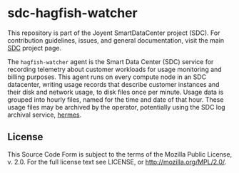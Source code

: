 <!--
    This Source Code Form is subject to the terms of the Mozilla Public
    License, v. 2.0. If a copy of the MPL was not distributed with this
    file, You can obtain one at http://mozilla.org/MPL/2.0/.
-->

<!--
    Copyright (c) 2014, Joyent, Inc.
    Copyright 2022 MNX Cloud, Inc.
-->

# sdc-hagfish-watcher

This repository is part of the Joyent SmartDataCenter project (SDC).  For
contribution guidelines, issues, and general documentation, visit the main
[SDC](http://github.com/TritonDataCenter/sdc) project page.

The `hagfish-watcher` agent is the Smart Data Center (SDC) service for
recording telemetry about customer workloads for usage monitoring and billing
purposes.  This agent runs on every compute node in an SDC datacenter, writing
usage records that describe customer instances and their disk and network
usage, to disk files once per minute.  Usage data is grouped into hourly files,
named for the time and date of that hour.  These usage files may be archived by
the operator, potentially using the SDC log archival service, [hermes][hermes].

## License

This Source Code Form is subject to the terms of the Mozilla Public License, v.
2.0.  For the full license text see LICENSE, or http://mozilla.org/MPL/2.0/.

[hermes]: https://github.com/TritonDataCenter/sdc-hermes

